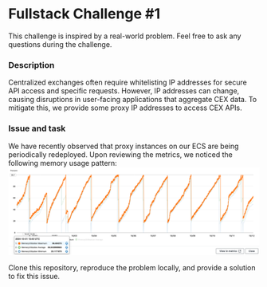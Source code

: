 # Fullstack Challenge #1

This challenge is inspired by a real-world problem. Feel free to ask any questions during the challenge.

### Description
Centralized exchanges often require whitelisting IP addresses for secure API access and specific requests. However, IP addresses can change, causing disruptions in user-facing applications that aggregate CEX data. To mitigate this, we provide some proxy IP addresses to access CEX APIs.

### Issue and task
We have recently observed that proxy instances on our ECS are being periodically redeployed. Upon reviewing the metrics, we noticed the following memory usage pattern:
![Proxy memory usage](memory-usage.png)

Clone this repository, reproduce the problem locally, and provide a solution to fix this issue.



